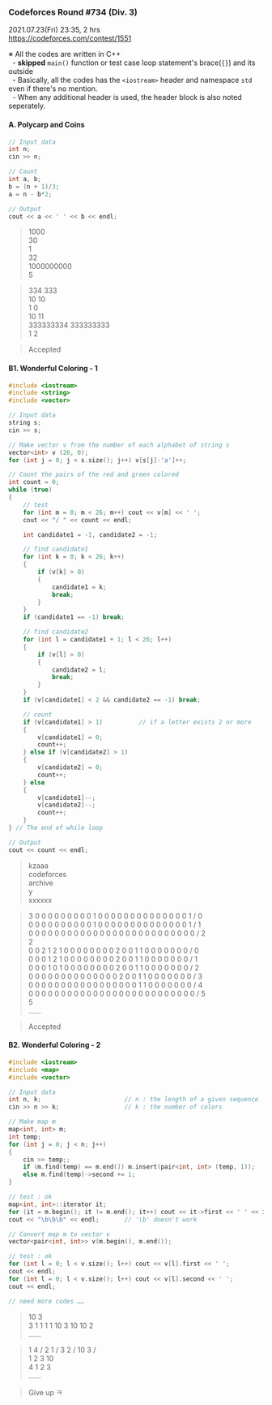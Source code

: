 ### Codeforces Round #734 (Div. 3)

2021.07.23(Fri) 23:35, 2 hrs  
https://codeforces.com/contest/1551

※ All the codes are written in C++  
 &nbsp; - **skipped** `main()` function or test case loop statement's brace(`{}`) and its outside  
 &nbsp; - Basically, all the codes has the `<iostream>` header and namespace `std` even if there's no mention.  
 &nbsp; - When any additional header is used, the header block is also noted seperately.


#### A. Polycarp and Coins

```cpp
// Input data
int n;
cin >> n;

// Count
int a, b;
b = (n + 1)/3;
a = n - b*2;

// Output
cout << a << ' ' << b << endl;
```

> 1000  
> 30  
> 1  
> 32  
> 1000000000  
> 5

> 334 333  
> 10 10  
> 1 0  
> 10 11  
> 333333334 333333333  
> 1 2

> Accepted


#### B1. Wonderful Coloring - 1

```cpp
#include <iostream>
#include <string>
#include <vector>
```

```cpp
// Input data
string s;
cin >> s;

// Make vector v from the number of each alphabet of string s
vector<int> v (26, 0);
for (int j = 0; j < s.size(); j++) v[s[j]-'a']++;

// Count the pairs of the red and green colored
int count = 0;
while (true)
{
    // test
    for (int m = 0; m < 26; m++) cout << v[m] << ' ';
    cout << "/ " << count << endl;

    int candidate1 = -1, candidate2 = -1;

    // find candidate1
    for (int k = 0; k < 26; k++)
    {
        if (v[k] > 0)
        {
            candidate1 = k;
            break;
        }
    }
    if (candidate1 == -1) break;

    // find candidate2
    for (int l = candidate1 + 1; l < 26; l++)
    {
        if (v[l] > 0)
        {
            candidate2 = l;
            break;
        }
    }
    if (v[candidate1] < 2 && candidate2 == -1) break;

    // count
    if (v[candidate1] > 1)          // if a letter exists 2 or more
    {
        v[candidate1] = 0;
        count++;
    } else if (v[candidate2] > 1)
    {
        v[candidate2] = 0;
        count++;
    } else
    {
        v[candidate1]--;
        v[candidate2]--;
        count++;
    }
} // The end of while loop

// Output
cout << count << endl;
```

> kzaaa  
> codeforces  
> archive  
> y  
> xxxxxx

> 3 0 0 0 0 0 0 0 0 0 1 0 0 0 0 0 0 0 0 0 0 0 0 0 0 1 / 0  
> 0 0 0 0 0 0 0 0 0 0 1 0 0 0 0 0 0 0 0 0 0 0 0 0 0 1 / 1  
> 0 0 0 0 0 0 0 0 0 0 0 0 0 0 0 0 0 0 0 0 0 0 0 0 0 0 / 2  
> 2  
> 0 0 2 1 2 1 0 0 0 0 0 0 0 0 2 0 0 1 1 0 0 0 0 0 0 0 / 0  
> 0 0 0 1 2 1 0 0 0 0 0 0 0 0 2 0 0 1 1 0 0 0 0 0 0 0 / 1  
> 0 0 0 1 0 1 0 0 0 0 0 0 0 0 2 0 0 1 1 0 0 0 0 0 0 0 / 2  
> 0 0 0 0 0 0 0 0 0 0 0 0 0 0 2 0 0 1 1 0 0 0 0 0 0 0 / 3  
> 0 0 0 0 0 0 0 0 0 0 0 0 0 0 0 0 0 1 1 0 0 0 0 0 0 0 / 4  
> 0 0 0 0 0 0 0 0 0 0 0 0 0 0 0 0 0 0 0 0 0 0 0 0 0 0 / 5  
> 5  
> ……

> Accepted


#### B2. Wonderful Coloring - 2

```cpp
#include <iostream>
#include <map>
#include <vector>
```

```cpp
// Input data
int n, k;                       // n : the length of a given sequence
cin >> n >> k;                  // k : the number of colors
```

```cpp
// Make map m
map<int, int> m;
int temp;
for (int j = 0; j < n; j++)
{
    cin >> temp;;
    if (m.find(temp) == m.end()) m.insert(pair<int, int> (temp, 1));
    else m.find(temp)->second += 1;
}

// test : ok
map<int, int>::iterator it;
for (it = m.begin(); it != m.end(); it++) cout << it->first << ' ' << it->second << " / ";
cout << "\b\b\b" << endl;       // '\b' doesn't work
```

```cpp
// Convert map m to vector v
vector<pair<int, int>> v(m.begin(), m.end());

// test : ok
for (int l = 0; l < v.size(); l++) cout << v[l].first << ' ';
cout << endl;        
for (int l = 0; l < v.size(); l++) cout << v[l].second << ' ';
cout << endl;
```

```cpp
// need more codes ……
```

> 10 3  
> 3 1 1 1 1 10 3 10 10 2  
> ……

> 1 4 / 2 1 / 3 2 / 10 3 /  
> 1 2 3 10  
> 4 1 2 3  
> ……

> Give up ㅋ